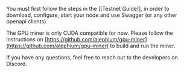 You must first follow the steps in the [[Testnet Guide]], in order to download, configure, start your node and use Swagger (or any other openapi clients).

The GPU miner is only CUDA compatible for now. Please follow the instructions on [https://github.com/alephium/gpu-miner](https://github.com/alephium/gpu-miner) to build and run the miner.

If you have any questions, feel free to reach out to the developers on Discord.
